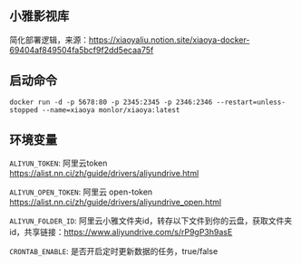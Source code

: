## 小雅影视库

简化部署逻辑，来源：https://xiaoyaliu.notion.site/xiaoya-docker-69404af849504fa5bcf9f2dd5ecaa75f

## 启动命令

```
docker run -d -p 5678:80 -p 2345:2345 -p 2346:2346 --restart=unless-stopped --name=xiaoya monlor/xiaoya:latest
```

## 环境变量

`ALIYUN_TOKEN`: 阿里云token https://alist.nn.ci/zh/guide/drivers/aliyundrive.html 

`ALIYUN_OPEN_TOKEN`: 阿里云 open-token https://alist.nn.ci/zh/guide/drivers/aliyundrive_open.html

`ALIYUN_FOLDER_ID`: 阿里云小雅文件夹id，转存以下文件到你的云盘，获取文件夹id，共享链接：https://www.aliyundrive.com/s/rP9gP3h9asE

`CRONTAB_ENABLE`: 是否开启定时更新数据的任务，true/false
